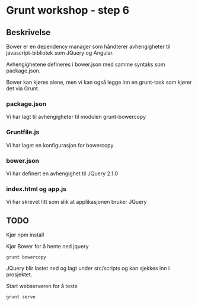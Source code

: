# Grunt workshop - step 6

## Beskrivelse

Bower er en dependency manager som håndterer avhengigheter til javascript-bibliotek som JQuery og Angular.

Avhengighetene defineres i bower.json med samme syntaks som package.json.

Bower kan kjøres alene, men vi kan også legge inn en grunt-task som kjører det via Grunt.

### package.json
Vi har lagt til avhengigheter til modulen grunt-bowercopy

### Gruntfile.js
Vi har laget en konfigurasjon for bowercopy

### bower.json
Vi har definert en avhengighet til JQuery 2.1.0

### index.html og app.js
Vi har skrevet litt som slik at applikasjonen bruker JQuery

## TODO

Kjør npm install

Kjør Bower for å hente ned jquery

	grunt bowercopy

JQuery blir lastet ned og lagt under src/scripts og kan sjekkes inn i prosjektet.

Start webserveren for å teste

	grunt serve

